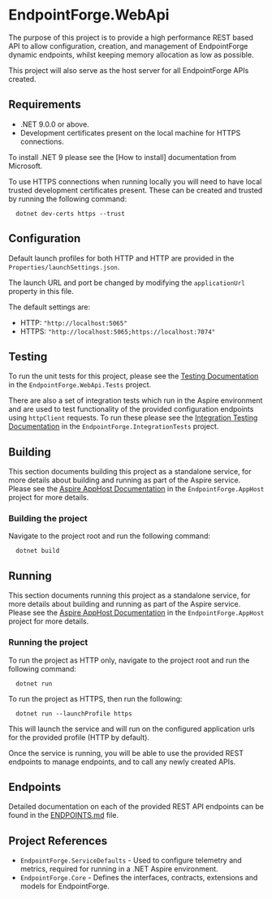 # EndpointForge.WebApi

The purpose of this project is to provide a high performance REST based API to allow configuration, 
creation, and management of EndpointForge dynamic endpoints, whilst keeping memory allocation as low as possible.

This project will also serve as the host server for all EndpointForge APIs created.

## Requirements

- .NET 9.0.0 or above.
- Development certificates present on the local machine for HTTPS connections.

To install .NET 9 please see the [How to install] documentation from Microsoft.

To use HTTPS connections when running locally you will need to have local trusted development certificates present.
These can be created and trusted by running the following command:

```shell
  dotnet dev-certs https --trust
```

## Configuration

Default launch profiles for both HTTP and HTTP are provided in the `Properties/launchSettings.json`.

The launch URL and port be changed by modifying the `applicationUrl` property in this file.

The default settings are:
- HTTP: `"http://localhost:5065"`
- HTTPS: `"http://localhost:5065;https://localhost:7074"`

## Testing

To run the unit tests for this project, please see the [Testing Documentation](../EndpointForge.WebApi.Tests/README.md) in the `EndpointForge.WebApi.Tests` 
project.

There are also a set of integration tests which run in the Aspire environment and are used to test functionality of 
the provided configuration endpoints using `httpClient` requests.  To run these please see the
[Integration Testing Documentation](../EndpointForge.IntegrationTests/README.md) in the `EndpointForge.IntegrationTests`
project.

## Building

This section documents building this project as a standalone service, for more details about building and running as 
part of the Aspire service. 
Please see the [Aspire AppHost Documentation](../EndpointForge.AppHost/README.md#running) in the `EndpointForge.AppHost` project for more details.

### Building the project

Navigate to the project root and run the following command:

```shell
  dotnet build
```

## Running

This section documents running this project as a standalone service, for more details about building and running as
part of the Aspire service.
Please see the [Aspire AppHost Documentation](../EndpointForge.AppHost/README.md#running) in the `EndpointForge.AppHost` project for more details.

### Running the project

To run the project as HTTP only, navigate to the project root and run the following command:

```shell
  dotnet run
```

To run the project as HTTPS, then run the following:

```shell
  dotnet run --launchProfile https
```

This will launch the service and will run on the configured application urls for the provided profile (HTTP by default).

Once the service is running, you will be able to use the provided REST endpoints to manage endpoints, and to call any 
newly created APIs.

## Endpoints

Detailed documentation on each of the provided REST API endpoints can be found in the [ENDPOINTS.md](./ENDPOINTS.md) 
file.

## Project References

- `EndpointForge.ServiceDefaults` - Used to configure telemetry and metrics, required for running in a .NET Aspire 
environment.
- `EndpointForge.Core` - Defines the interfaces, contracts, extensions and models for EndpointForge.